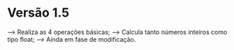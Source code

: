 # Versão 1.5

--> Realiza as 4 operações básicas;
--> Calcula tanto números inteiros como tipo float;
--> Ainda em fase de modificação.

